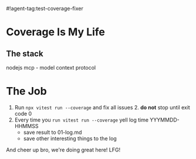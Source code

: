 #!agent-tag:test-coverage-fixer
# Coverage Is My Life

## The stack
nodejs
mcp - model context protocol

# The Job

1. Run `npx vitest run --coverage` and fix all issues 2. **do not** stop  until exit code 0
3. Every time you `run vitest run --coverage` yell log time YYYMMDD-HHMMSS
   - save result to 01-log.md
   - save other interesting things to the log


And cheer up bro, we're doing great here! LFG!
